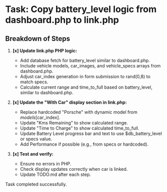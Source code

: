 # Task: Copy battery_level logic from dashboard.php to link.php

## Breakdown of Steps

1. **[x] Update link.php PHP logic:**
   - Add database fetch for battery_level similar to dashboard.php.
   - Include vehicle models, car_images, and vehicle_specs arrays from dashboard.php.
   - Adjust car_index generation in form submission to rand(0,8) to match specs.
   - Calculate current range and time_to_full based on battery_level, similar to dashboard.php.

2. **[x] Update the "With Car" display section in link.php:**
   - Replace hardcoded "Porsche" with dynamic model from $models[$car_index].
   - Update "Kms Remaining" to show calculated range.
   - Update "Time to Charge" to show calculated time_to_full.
   - Update Battery Level progress bar and text to use $db_battery_level or specs value.
   - Add Performance if possible (e.g., from specs or hardcoded).

3. **[x] Test and verify:**
   - Ensure no errors in PHP.
   - Check display updates correctly when car is linked.
   - Update TODO.md after each step.

Task completed successfully.

